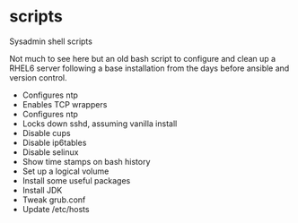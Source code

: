 # scripts
Sysadmin shell scripts

Not much to see here but an old bash script to configure and clean up a RHEL6 server following a base installation from the days before ansible and version control.

* Configures ntp
* Enables TCP wrappers
* Configures ntp
* Locks down sshd, assuming vanilla install
* Disable cups
* Disable ip6tables
* Disable selinux
* Show time stamps on bash history
* Set up a logical volume
* Install some useful packages
* Install JDK
* Tweak grub.conf
* Update /etc/hosts
